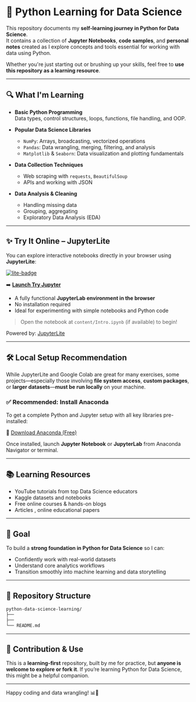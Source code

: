 # 🐍 Python Learning for Data Science

This repository documents my **self-learning journey in Python for Data Science**.  
It contains a collection of **Jupyter Notebooks**, **code samples**, and **personal notes** created as I explore concepts and tools essential for working with data using Python.

Whether you're just starting out or brushing up your skills, feel free to **use this repository as a learning resource**.

---

## 🔍 What I'm Learning

- **Basic Python Programming**  
  Data types, control structures, loops, functions, file handling, and OOP.

- **Popular Data Science Libraries**  
  - `NumPy`: Arrays, broadcasting, vectorized operations  
  - `Pandas`: Data wrangling, merging, filtering, and analysis  
  - `Matplotlib` & `Seaborn`: Data visualization and plotting fundamentals

- **Data Collection Techniques**  
  - Web scraping with `requests`, `BeautifulSoup`  
  - APIs and working with JSON

- **Data Analysis & Cleaning**  
  - Handling missing data  
  - Grouping, aggregating  
  - Exploratory Data Analysis (EDA)

---

## ✨ Try It Online – JupyterLite

You can explore interactive notebooks directly in your browser using **JupyterLite**:

[![lite-badge](https://jupyterlite.rtfd.io/en/latest/_static/badge.svg)](https://jupyter.org/try-jupyter)

➡️ **[Launch Try Jupyter](https://jupyter.org/try-jupyter)**

- A fully functional **JupyterLab environment in the browser**
- No installation required
- Ideal for experimenting with simple notebooks and Python code

> Open the notebook at `content/Intro.ipynb` (if available) to begin!

Powered by: [JupyterLite](https://jupyterlite.readthedocs.io/en/latest/)

---

## 🛠️ Local Setup Recommendation

While JupyterLite and Google Colab are great for many exercises, some projects—especially those involving **file system access**, **custom packages**, or **larger datasets**—**must be run locally** on your machine.

### ✅ Recommended: Install Anaconda

To get a complete Python and Jupyter setup with all key libraries pre-installed:

🔗 [Download Anaconda (Free)](https://www.anaconda.com/download/success)

Once installed, launch **Jupyter Notebook** or **JupyterLab** from Anaconda Navigator or terminal.

---

## 📚 Learning Resources

- YouTube tutorials from top Data Science educators
- Kaggle datasets and notebooks
- Free online courses & hands-on blogs
- Articles , online educational papers

---

## 🎯 Goal

To build a **strong foundation in Python for Data Science** so I can:

- Confidently work with real-world datasets
- Understand core analytics workflows
- Transition smoothly into machine learning and data storytelling

---

## 📁 Repository Structure

```bash
python-data-science-learning/
├── 
├── 
└── README.md
````

---

## 🙌 Contribution & Use

This is a **learning-first** repository, built by me for practice, but **anyone is welcome to explore or fork it**.
If you’re learning Python for Data Science, this might be a helpful companion.

---

Happy coding and data wrangling! 📊🐍
